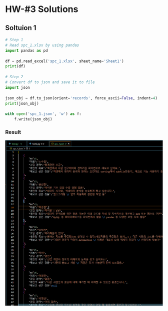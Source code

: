 # HW-#3 Solutions

## Soltuion 1

```python
# Step 1
# Read spc_1.xlsx by using pandas
import pandas as pd

df = pd.read_excel('spc_1.xlsx', sheet_name='Sheet1')
print(df)

# Step 2
# Convert df to json and save it to file
import json

json_obj = df.to_json(orient='records', force_ascii=False, indent=4)
print(json_obj)

with open('spc_1.json', 'w') as f:
    f.write(json_obj)

```

### Result

![result](day4_3.png)